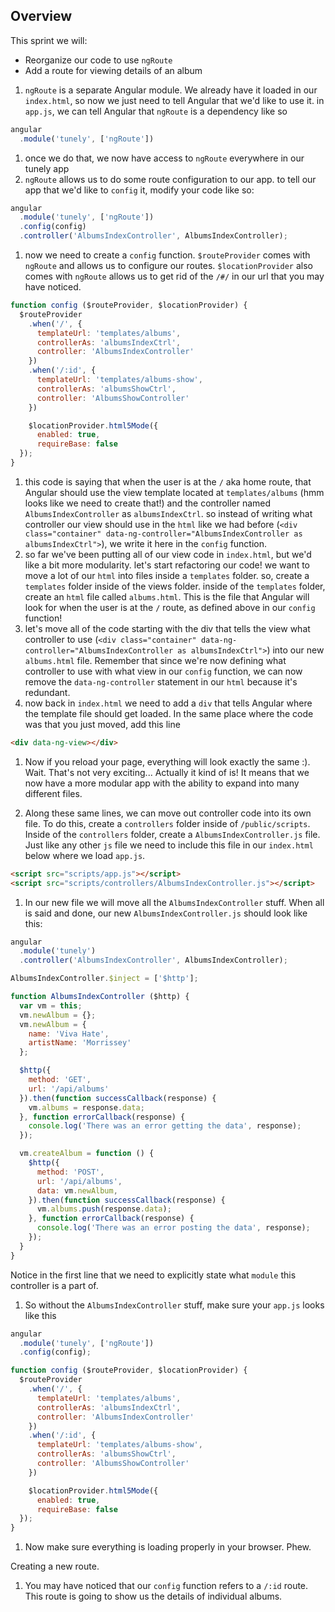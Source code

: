 ## Overview

This sprint we will:
* Reorganize our code to use `ngRoute`
* Add a route for viewing details of an album

1. `ngRoute` is a separate Angular module. We already have it loaded in our `index.html`, so now we just need to tell Angular that we'd like to use it. in `app.js`, we can tell Angular that `ngRoute` is a dependency like so
```js
angular
  .module('tunely', ['ngRoute'])
```
1. once we do that, we now have access to `ngRoute` everywhere in our tunely app
1. `ngRoute` allows us to do some route configuration to our app. to tell our app that we'd like to `config` it, modify your code like so:
```js
angular
  .module('tunely', ['ngRoute'])
  .config(config)
  .controller('AlbumsIndexController', AlbumsIndexController);
```
1. now we need to create a `config` function. `$routeProvider` comes with `ngRoute` and allows us to configure our routes. `$locationProvider` also comes with `ngRoute` allows us to get rid of the `/#/` in our url that you may have noticed.
```js
function config ($routeProvider, $locationProvider) {
  $routeProvider
    .when('/', {
      templateUrl: 'templates/albums',
      controllerAs: 'albumsIndexCtrl',
      controller: 'AlbumsIndexController'
    })
    .when('/:id', {
      templateUrl: 'templates/albums-show',
      controllerAs: 'albumsShowCtrl',
      controller: 'AlbumsShowController'
    })

    $locationProvider.html5Mode({
      enabled: true,
      requireBase: false
  });
}
```
1. this code is saying that when the user is at the `/` aka home route, that Angular should use the view template located at `templates/albums` (hmm looks like we need to create that!) and the controller named `AlbumsIndexController` as `albumsIndexCtrl`. so instead of writing what controller our view should use in the `html` like we had before (`<div class="container" data-ng-controller="AlbumsIndexController as albumsIndexCtrl">`), we write it here in the `config` function.
1. so far we've been putting all of our view code in `index.html`, but we'd like a bit more modularity. let's start refactoring our code! we want to move a lot of our `html` into files inside a `templates` folder. so, create a `templates` folder inside of the views folder. inside of the `templates` folder, create an `html` file called `albums.html`. This is the file that Angular will look for when the user is at the `/` route, as defined above in our `config` function!
1. let's move all of the code starting with the div that tells the view what controller to use (`<div class="container" data-ng-controller="AlbumsIndexController as albumsIndexCtrl">`) into our new `albums.html` file. Remember that since we're now defining what controller to use with what view in our `config` function, we can now remove the `data-ng-controller` statement in our `html` because it's redundant.
1. now back in `index.html` we need to add a `div` that tells Angular where the template file should get loaded. In the same place where the code was that you just moved, add this line
```html
<div data-ng-view></div>
```
1. Now if you reload your page, everything will look exactly the same :). Wait. That's not very exciting... Actually it kind of is! It means that we now have a more modular app with the ability to expand into many different files.



1. Along these same lines, we can move out controller code into its own file. To do this, create a `controllers` folder inside of `/public/scripts`. Inside of the `controllers` folder, create a `AlbumsIndexController.js` file. Just like any other `js` file we need to include this file in our `index.html` below where we load `app.js`.
```html
<script src="scripts/app.js"></script>
<script src="scripts/controllers/AlbumsIndexController.js"></script>
```
1. In our new file we will move all the `AlbumsIndexController` stuff. When all is said and done, our new `AlbumsIndexController.js` should look like this:
```js
angular
  .module('tunely')
  .controller('AlbumsIndexController', AlbumsIndexController);

AlbumsIndexController.$inject = ['$http'];

function AlbumsIndexController ($http) {
  var vm = this;
  vm.newAlbum = {};
  vm.newAlbum = {
    name: 'Viva Hate',
    artistName: 'Morrissey'
  };

  $http({
    method: 'GET',
    url: '/api/albums'
  }).then(function successCallback(response) {
    vm.albums = response.data;
  }, function errorCallback(response) {
    console.log('There was an error getting the data', response);
  });

  vm.createAlbum = function () {
    $http({
      method: 'POST',
      url: '/api/albums',
      data: vm.newAlbum,
    }).then(function successCallback(response) {
      vm.albums.push(response.data);
    }, function errorCallback(response) {
      console.log('There was an error posting the data', response);
    });
  }
}
```
Notice in the first line that we need to explicitly state what `module` this controller is a part of.
1. So without the `AlbumsIndexController` stuff, make sure your `app.js` looks like this
```js
angular
  .module('tunely', ['ngRoute'])
  .config(config);

function config ($routeProvider, $locationProvider) {
  $routeProvider
    .when('/', {
      templateUrl: 'templates/albums',
      controllerAs: 'albumsIndexCtrl',
      controller: 'AlbumsIndexController'
    })
    .when('/:id', {
      templateUrl: 'templates/albums-show',
      controllerAs: 'albumsShowCtrl',
      controller: 'AlbumsShowController'
    })

    $locationProvider.html5Mode({
      enabled: true,
      requireBase: false
  });
}
```
1. Now make sure everything is loading properly in your browser. Phew.



Creating a new route.
1. You may have noticed that our `config` function refers to a `/:id` route. This route is going to show us the details of individual albums.
